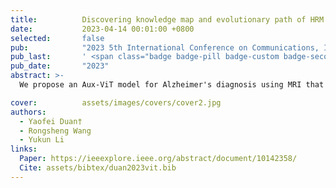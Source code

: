 ```yaml
---
title:          Discovering knowledge map and evolutionary path of HRM and ER: using the STM combined with Word2vec
date:           2023-04-14 00:01:00 +0800
selected:       false
pub:            "2023 5th International Conference on Communications, Information System and Computer Engineering (CISCE)"
pub_last:       ' <span class="badge badge-pill badge-custom badge-secondary">Conference</span><span class="badge badge-pill badge-custom badge-warning">Poster</span>'
pub_date:       "2023"
abstract: >-
  We propose an Aux-ViT model for Alzheimer's diagnosis using MRI that adds an auxiliary branch to the Vision Transformer backbone to preserve shallow features and reduce overfitting, achieving improved accuracy over the baseline ViT model through multi-scale data preprocessing and augmentation techniques.

cover:          assets/images/covers/cover2.jpg
authors:
  - Yaofei Duan†
  - Rongsheng Wang
  - Yukun Li
links:
  Paper: https://ieeexplore.ieee.org/abstract/document/10142358/
  Cite: assets/bibtex/duan2023vit.bib
---
```

